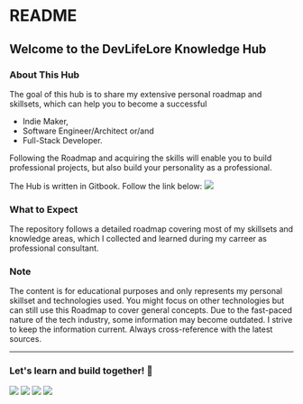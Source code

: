# README

## Welcome to the DevLifeLore Knowledge Hub

### About This Hub

The goal of this hub is to share my extensive personal roadmap and skillsets, which can help you to become a successful

* Indie Maker,
* Software Engineer/Architect or/and
* Full-Stack Developer.

Following the Roadmap and acquiring the skills will enable you to build professional projects, but also build your personality as a professional.

The Hub is written in Gitbook. Follow the link below:
[![](https://img.shields.io/badge/-KnowledgeHub-000000?style=flat-square\&logoColor=white)](https://knowledge-hub.devlifelore.com/)

### What to Expect

The repository follows a detailed roadmap covering most of my skillsets and knowledge areas, which I collected and learned during my carreer as professional consultant.&#x20;

### Note

The content is for educational purposes and only represents my personal skillset and technologies used. You might focus on other technologies but can still use this Roadmap to cover general concepts.  Due to the fast-paced nature of the tech industry, some information may become outdated. I strive to keep the information current. Always cross-reference with the latest sources.

***

### Let's learn and build together! 🚀

[![](https://img.shields.io/badge/-Website-000000?style=flat-square\&logoColor=white)](https://devlifelore.com) [![](https://img.shields.io/badge/-GitHub-000000?style=flat-square\&logo=github)](https://github.com/devlifelore/knowledge-hub) [![](https://img.shields.io/badge/-Social-%231DA1F2?style=flat-square\&logo=x)](https://x.com/devlifelore) [![](https://img.shields.io/badge/-Mail-000000?style=flat-square\&logo=mail.ru\&logoColor=white)](mailto:manuel@devlifelore.com)
